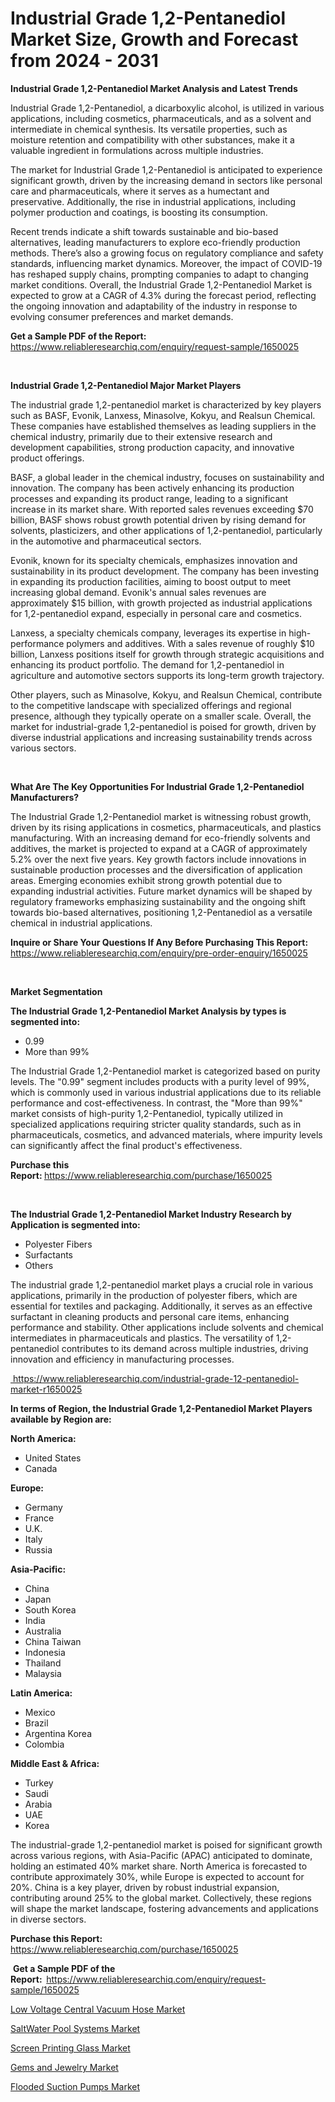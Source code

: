 <p><h1>Industrial Grade 1,2-Pentanediol Market Size, Growth and Forecast from 2024 - 2031</h1></p><p><strong>Industrial Grade 1,2-Pentanediol Market Analysis and Latest Trends</strong></p>
<p><p>Industrial Grade 1,2-Pentanediol, a dicarboxylic alcohol, is utilized in various applications, including cosmetics, pharmaceuticals, and as a solvent and intermediate in chemical synthesis. Its versatile properties, such as moisture retention and compatibility with other substances, make it a valuable ingredient in formulations across multiple industries.</p><p>The market for Industrial Grade 1,2-Pentanediol is anticipated to experience significant growth, driven by the increasing demand in sectors like personal care and pharmaceuticals, where it serves as a humectant and preservative. Additionally, the rise in industrial applications, including polymer production and coatings, is boosting its consumption. </p><p>Recent trends indicate a shift towards sustainable and bio-based alternatives, leading manufacturers to explore eco-friendly production methods. There’s also a growing focus on regulatory compliance and safety standards, influencing market dynamics. Moreover, the impact of COVID-19 has reshaped supply chains, prompting companies to adapt to changing market conditions. Overall, the Industrial Grade 1,2-Pentanediol Market is expected to grow at a CAGR of 4.3% during the forecast period, reflecting the ongoing innovation and adaptability of the industry in response to evolving consumer preferences and market demands.</p></p>
<p><strong>Get a Sample PDF of the Report:&nbsp;</strong> <a href="https://www.reliableresearchiq.com/enquiry/request-sample/1650025?utm_campaign=99&utm_medium=2&utm_source=Github&utm_content=ia&utm_term=26092024&utm_id=industrial-grade-12-pentanediol">https://www.reliableresearchiq.com/enquiry/request-sample/1650025</a></p>
<p>&nbsp;</p>
<p><strong>Industrial Grade 1,2-Pentanediol Major Market Players</strong></p>
<p><p>The industrial grade 1,2-pentanediol market is characterized by key players such as BASF, Evonik, Lanxess, Minasolve, Kokyu, and Realsun Chemical. These companies have established themselves as leading suppliers in the chemical industry, primarily due to their extensive research and development capabilities, strong production capacity, and innovative product offerings.</p><p>BASF, a global leader in the chemical industry, focuses on sustainability and innovation. The company has been actively enhancing its production processes and expanding its product range, leading to a significant increase in its market share. With reported sales revenues exceeding $70 billion, BASF shows robust growth potential driven by rising demand for solvents, plasticizers, and other applications of 1,2-pentanediol, particularly in the automotive and pharmaceutical sectors.</p><p>Evonik, known for its specialty chemicals, emphasizes innovation and sustainability in its product development. The company has been investing in expanding its production facilities, aiming to boost output to meet increasing global demand. Evonik's annual sales revenues are approximately $15 billion, with growth projected as industrial applications for 1,2-pentanediol expand, especially in personal care and cosmetics.</p><p>Lanxess, a specialty chemicals company, leverages its expertise in high-performance polymers and additives. With a sales revenue of roughly $10 billion, Lanxess positions itself for growth through strategic acquisitions and enhancing its product portfolio. The demand for 1,2-pentanediol in agriculture and automotive sectors supports its long-term growth trajectory.</p><p>Other players, such as Minasolve, Kokyu, and Realsun Chemical, contribute to the competitive landscape with specialized offerings and regional presence, although they typically operate on a smaller scale. Overall, the market for industrial-grade 1,2-pentanediol is poised for growth, driven by diverse industrial applications and increasing sustainability trends across various sectors.</p></p>
<p>&nbsp;</p>
<p><strong>What Are The Key Opportunities For Industrial Grade 1,2-Pentanediol Manufacturers?</strong></p>
<p><p>The Industrial Grade 1,2-Pentanediol market is witnessing robust growth, driven by its rising applications in cosmetics, pharmaceuticals, and plastics manufacturing. With an increasing demand for eco-friendly solvents and additives, the market is projected to expand at a CAGR of approximately 5.2% over the next five years. Key growth factors include innovations in sustainable production processes and the diversification of application areas. Emerging economies exhibit strong growth potential due to expanding industrial activities. Future market dynamics will be shaped by regulatory frameworks emphasizing sustainability and the ongoing shift towards bio-based alternatives, positioning 1,2-Pentanediol as a versatile chemical in industrial applications.</p></p>
<p><strong>Inquire or Share Your Questions If Any Before Purchasing This Report:</strong> <a href="https://www.reliableresearchiq.com/enquiry/pre-order-enquiry/1650025?utm_campaign=99&utm_medium=2&utm_source=Github&utm_content=ia&utm_term=26092024&utm_id=industrial-grade-12-pentanediol">https://www.reliableresearchiq.com/enquiry/pre-order-enquiry/1650025</a></p>
<p>&nbsp;</p>
<p><strong>Market Segmentation</strong></p>
<p><strong>The Industrial Grade 1,2-Pentanediol Market Analysis by types is segmented into:</strong></p>
<p><ul><li>0.99</li><li>More than 99%</li></ul></p>
<p><p>The Industrial Grade 1,2-Pentanediol market is categorized based on purity levels. The "0.99" segment includes products with a purity level of 99%, which is commonly used in various industrial applications due to its reliable performance and cost-effectiveness. In contrast, the "More than 99%" market consists of high-purity 1,2-Pentanediol, typically utilized in specialized applications requiring stricter quality standards, such as in pharmaceuticals, cosmetics, and advanced materials, where impurity levels can significantly affect the final product's effectiveness.</p></p>
<p><strong>Purchase this Report:&nbsp;</strong><a href="https://www.reliableresearchiq.com/purchase/1650025?utm_campaign=99&utm_medium=2&utm_source=Github&utm_content=ia&utm_term=26092024&utm_id=industrial-grade-12-pentanediol">https://www.reliableresearchiq.com/purchase/1650025</a></p>
<p>&nbsp;</p>
<p><strong>The Industrial Grade 1,2-Pentanediol Market Industry Research by Application is segmented into:</strong></p>
<p><ul><li>Polyester Fibers</li><li>Surfactants</li><li>Others</li></ul></p>
<p><p>The industrial grade 1,2-pentanediol market plays a crucial role in various applications, primarily in the production of polyester fibers, which are essential for textiles and packaging. Additionally, it serves as an effective surfactant in cleaning products and personal care items, enhancing performance and stability. Other applications include solvents and chemical intermediates in pharmaceuticals and plastics. The versatility of 1,2-pentanediol contributes to its demand across multiple industries, driving innovation and efficiency in manufacturing processes.</p></p>
<p><a href="https://www.reliableresearchiq.com/industrial-grade-12-pentanediol-market-r1650025?utm_campaign=99&utm_medium=2&utm_source=Github&utm_content=ia&utm_term=26092024&utm_id=industrial-grade-12-pentanediol">&nbsp;https://www.reliableresearchiq.com/industrial-grade-12-pentanediol-market-r1650025</a></p>
<p><strong>In terms of Region, the Industrial Grade 1,2-Pentanediol Market Players available by Region are:</strong></p>
<p>
    <p> <strong> North America: </strong>
        <ul>
            <li>United States</li>
            <li>Canada</li>
        </ul>
        </p> 
    <p> <strong> Europe: </strong>
        <ul>
            <li>Germany</li>
            <li>France</li>
            <li>U.K.</li>
            <li>Italy</li>
            <li>Russia</li>
        </ul>
        </p> 
    <p> <strong> Asia-Pacific: </strong>
        <ul>
            <li>China</li>
            <li>Japan</li>
            <li>South Korea</li>
            <li>India</li>
            <li>Australia</li>
            <li>China Taiwan</li>
            <li>Indonesia</li>
            <li>Thailand</li>
            <li>Malaysia</li>
        </ul>
        </p> 
    <p> <strong> Latin America: </strong>
        <ul>
            <li>Mexico</li>
            <li>Brazil</li>
            <li>Argentina Korea</li>
            <li>Colombia</li>
        </ul>
        </p> 
    <p> <strong> Middle East & Africa: </strong>
        <ul>
            <li>Turkey</li>
            <li>Saudi</li>
            <li>Arabia</li>
            <li>UAE</li>
            <li>Korea</li>
        </ul>
    </p>
    </p>
<p><p>The industrial-grade 1,2-pentanediol market is poised for significant growth across various regions, with Asia-Pacific (APAC) anticipated to dominate, holding an estimated 40% market share. North America is forecasted to contribute approximately 30%, while Europe is expected to account for 20%. China is a key player, driven by robust industrial expansion, contributing around 25% to the global market. Collectively, these regions will shape the market landscape, fostering advancements and applications in diverse sectors.</p></p>
<p><strong>Purchase this Report: </strong><a href="https://www.reliableresearchiq.com/purchase/1650025?utm_campaign=99&utm_medium=2&utm_source=Github&utm_content=ia&utm_term=26092024&utm_id=industrial-grade-12-pentanediol">https://www.reliableresearchiq.com/purchase/1650025</a></p>
<p>&nbsp;<strong>Get a Sample PDF of the Report:&nbsp;&nbsp;</strong><a href="https://www.reliableresearchiq.com/enquiry/request-sample/1650025?utm_campaign=99&utm_medium=2&utm_source=Github&utm_content=ia&utm_term=26092024&utm_id=industrial-grade-12-pentanediol">https://www.reliableresearchiq.com/enquiry/request-sample/1650025</a></p>
<p><strong></strong></p>
<p><p><a href="https://www.linkedin.com/pulse/evaluating-global-low-voltage-central-vacuum-hose-market-trends-lzdvc?trackingId=t2H6knPWS1CBjFCSPqOVbw%3D%3D&utm_campaign=99&utm_medium=2&utm_source=Github&utm_content=ia&utm_term=26092024&utm_id=industrial-grade-12-pentanediol">Low Voltage Central Vacuum Hose Market</a></p><p><a href="https://www.linkedin.com/pulse/what-growth-drivers-saltwater-pool-systems-market-comprehensive-m4s4c?trackingId=0sQbKQX8Qm2A%2FWK4F1b6Jw%3D%3D&utm_campaign=99&utm_medium=2&utm_source=Github&utm_content=ia&utm_term=26092024&utm_id=industrial-grade-12-pentanediol">SaltWater Pool Systems Market</a></p><p><a href="https://issuu.com/reportprime-2/docs/screen-printing-glass-market-size-2_874a120ea54aea?utm_campaign=99&utm_medium=2&utm_source=Github&utm_content=ia&utm_term=26092024&utm_id=industrial-grade-12-pentanediol">Screen Printing Glass Market</a></p><p><a href="https://issuu.com/reportprime-2/docs/gems-and-jewelry-market-size-2030.p_f0cef324462000?utm_campaign=99&utm_medium=2&utm_source=Github&utm_content=ia&utm_term=26092024&utm_id=industrial-grade-12-pentanediol">Gems and Jewelry Market</a></p><p><a href="https://www.linkedin.com/pulse/flooded-suction-pumps-market-trends-growth-outlook-2024-2031-m6inc?trackingId=PjtQvD99QqKm2VYeYrzlhg%3D%3D&utm_campaign=99&utm_medium=2&utm_source=Github&utm_content=ia&utm_term=26092024&utm_id=industrial-grade-12-pentanediol">Flooded Suction Pumps Market</a></p></p>